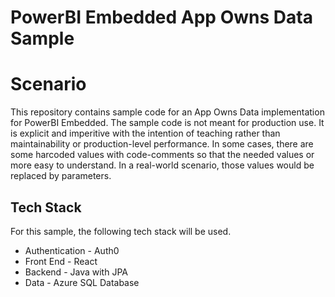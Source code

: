 PowerBI Embedded App Owns Data Sample
==================================

# Scenario
This repository contains sample code for an App Owns Data implementation for PowerBI Embedded.  The sample code is not meant for production use. It is explicit and imperitive with the intention of teaching rather than maintainability or production-level performance. In some cases, there are some harcoded values with code-comments so that the needed values or more easy to understand. In a real-world scenario, those values would be replaced by parameters.

## Tech Stack
For this sample, the following tech stack will be used.
* Authentication - Auth0
* Front End - React
* Backend - Java with JPA
* Data - Azure SQL Database



